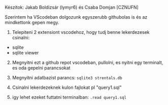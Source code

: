 Készitok: Jakab Boldizsár (lymyr6) és Csaba Domjan [CZNUFN]


Szerintem ha VScodeban dolgozunk egyszerubb githubolas is és az mindkettonk gepen megy.

1. Telepiteni 2 extensiont vscodehoz, hogy tudj benne lekerdezesek csinalni:
- sqlite
- sqlite viewer


2. Megnyitni ezt a github repot vscodeban, pullolni, es nyitni egy terminalt, es oda gepelni parancsokat
   
3. Megnyitni adatbazist parancs:       `sqlite3 strentals.db`

4. Csinalni lekerdezeknek kulon fajlokat pl "query1.sql"

5. igy lehet ezeket futtatni terminalban:     `.read query1.sql`
